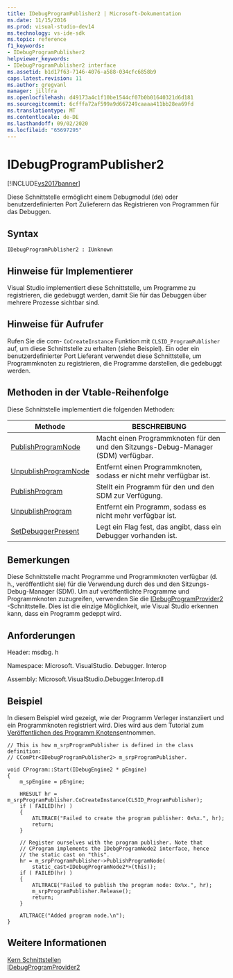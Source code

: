```yaml
---
title: IDebugProgramPublisher2 | Microsoft-Dokumentation
ms.date: 11/15/2016
ms.prod: visual-studio-dev14
ms.technology: vs-ide-sdk
ms.topic: reference
f1_keywords:
- IDebugProgramPublisher2
helpviewer_keywords:
- IDebugProgramPublisher2 interface
ms.assetid: b1d17f63-7146-4076-a588-034cfc6858b9
caps.latest.revision: 11
ms.author: gregvanl
manager: jillfra
ms.openlocfilehash: d49173a4c1f10be1544cf07b0b01640321d6d181
ms.sourcegitcommit: 6cfffa72af599a9d667249caaaa411bb28ea69fd
ms.translationtype: MT
ms.contentlocale: de-DE
ms.lasthandoff: 09/02/2020
ms.locfileid: "65697295"
---
```

# <a name="idebugprogrampublisher2"></a>IDebugProgramPublisher2
[!INCLUDE[vs2017banner](../../../includes/vs2017banner.md)]

Diese Schnittstelle ermöglicht einem Debugmodul (de) oder benutzerdefinierten Port Zulieferern das Registrieren von Programmen für das Debuggen.  
  
## <a name="syntax"></a>Syntax  
  
```  
IDebugProgramPublisher2 : IUnknown  
```  
  
## <a name="notes-for-implementers"></a>Hinweise für Implementierer  
 Visual Studio implementiert diese Schnittstelle, um Programme zu registrieren, die gedebuggt werden, damit Sie für das Debuggen über mehrere Prozesse sichtbar sind.  
  
## <a name="notes-for-callers"></a>Hinweise für Aufrufer  
 Rufen Sie die com- `CoCreateInstance` Funktion mit `CLSID_ProgramPublisher` auf, um diese Schnittstelle zu erhalten (siehe Beispiel). Ein oder ein benutzerdefinierter Port Lieferant verwendet diese Schnittstelle, um Programmknoten zu registrieren, die Programme darstellen, die gedebuggt werden.  
  
## <a name="methods-in-vtable-order"></a>Methoden in der Vtable-Reihenfolge  
 Diese Schnittstelle implementiert die folgenden Methoden:  
  
|Methode|BESCHREIBUNG|  
|------------|-----------------|  
|[PublishProgramNode](../../../extensibility/debugger/reference/idebugprogrampublisher2-publishprogramnode.md)|Macht einen Programmknoten für den und den Sitzungs-Debug-Manager (SDM) verfügbar.|  
|[UnpublishProgramNode](../../../extensibility/debugger/reference/idebugprogrampublisher2-unpublishprogramnode.md)|Entfernt einen Programmknoten, sodass er nicht mehr verfügbar ist.|  
|[PublishProgram](../../../extensibility/debugger/reference/idebugprogrampublisher2-publishprogram.md)|Stellt ein Programm für den und den SDM zur Verfügung.|  
|[UnpublishProgram](../../../extensibility/debugger/reference/idebugprogrampublisher2-unpublishprogram.md)|Entfernt ein Programm, sodass es nicht mehr verfügbar ist.|  
|[SetDebuggerPresent](../../../extensibility/debugger/reference/idebugprogrampublisher2-setdebuggerpresent.md)|Legt ein Flag fest, das angibt, dass ein Debugger vorhanden ist.|  
  
## <a name="remarks"></a>Bemerkungen  
 Diese Schnittstelle macht Programme und Programmknoten verfügbar (d. h., veröffentlicht sie) für die Verwendung durch des und den Sitzungs-Debug-Manager (SDM). Um auf veröffentlichte Programme und Programmknoten zuzugreifen, verwenden Sie die [IDebugProgramProvider2](../../../extensibility/debugger/reference/idebugprogramprovider2.md) -Schnittstelle. Dies ist die einzige Möglichkeit, wie Visual Studio erkennen kann, dass ein Programm gedeppt wird.  
  
## <a name="requirements"></a>Anforderungen  
 Header: msdbg. h  
  
 Namespace: Microsoft. VisualStudio. Debugger. Interop  
  
 Assembly: Microsoft.VisualStudio.Debugger.Interop.dll  
  
## <a name="example"></a>Beispiel  
 In diesem Beispiel wird gezeigt, wie der Programm Verleger instanziiert und ein Programmknoten registriert wird. Dies wird aus dem Tutorial zum [Veröffentlichen des Programm Knotens](https://msdn.microsoft.com/d0100e02-4e2b-4e72-9e90-f7bc11777bae)entnommen.  
  
```cpp#  
// This is how m_srpProgramPublisher is defined in the class definition:  
// CComPtr<IDebugProgramPublisher2> m_srpProgramPublisher.  
  
void CProgram::Start(IDebugEngine2 * pEngine)  
{  
    m_spEngine = pEngine;  
  
    HRESULT hr = m_srpProgramPublisher.CoCreateInstance(CLSID_ProgramPublisher);  
    if ( FAILED(hr) )  
    {  
        ATLTRACE("Failed to create the program publisher: 0x%x.", hr);  
        return;  
    }  
  
    // Register ourselves with the program publisher. Note that  
    // CProgram implements the IDebgProgramNode2 interface, hence  
    // the static cast on "this".  
    hr = m_srpProgramPublisher->PublishProgramNode(  
        static_cast<IDebugProgramNode2*>(this));  
    if ( FAILED(hr) )  
    {  
        ATLTRACE("Failed to publish the program node: 0x%x.", hr);  
        m_srpProgramPublisher.Release();  
        return;  
    }  
  
    ATLTRACE("Added program node.\n");  
}  
```  
  
## <a name="see-also"></a>Weitere Informationen  
 [Kern Schnittstellen](../../../extensibility/debugger/reference/core-interfaces.md)   
 [IDebugProgramProvider2](../../../extensibility/debugger/reference/idebugprogramprovider2.md)
